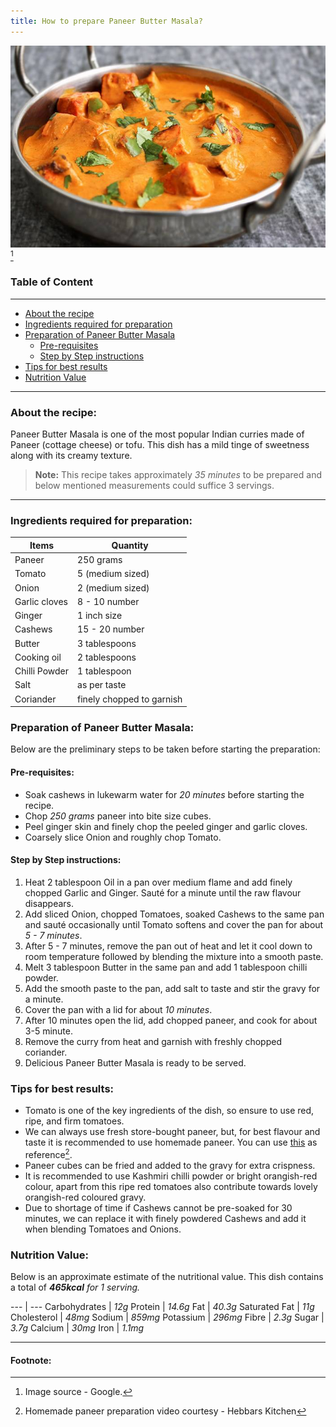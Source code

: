 ```yaml
---
title: How to prepare Paneer Butter Masala?
---
```

![image](./images/Paneer-Butter-Masala.jpg)
[^1]

### Table of Content

 --- 
- [About the recipe](#about-the-recipe)
- [Ingredients required for preparation](#ingredients-required-for-preparation)
- [Preparation of Paneer Butter Masala](#preparation-of-paneer-butter-masala)
	- [Pre-requisites](#pre-requisites)
	- [Step by Step instructions](#step-by-step-instructions)
- [Tips for best results](#tips-for-best-results) 
- [Nutrition Value](#nutrition-value)
 
---
### About the recipe:
Paneer Butter Masala is one of the most popular Indian curries made of Paneer (cottage cheese) or tofu. This dish has a mild tinge of sweetness along with its creamy texture.
<br>

> **Note:** This recipe takes approximately *35 minutes* to be prepared and below mentioned measurements could suffice 3 servings.

---

### Ingredients required for preparation:

 **Items** | **Quantity**
 --- | --- 
 Paneer | 250 grams 
 Tomato | 5 (medium sized) 
 Onion | 2 (medium sized) 
 Garlic cloves | 8 - 10 number 
 Ginger | 1 inch size 
 Cashews | 15 - 20 number 
 Butter | 3 tablespoons 
 Cooking oil | 2 tablespoons 
 Chilli Powder | 1 tablespoon 
 Salt | as per taste 
 Coriander | finely chopped to garnish 
 
### Preparation of Paneer Butter Masala:

Below are the preliminary steps to be taken before starting the preparation:

#### Pre-requisites:
- 	Soak cashews in lukewarm water for *20 minutes* before starting the recipe.
-	Chop *250 grams* paneer into bite size cubes.
-	Peel ginger skin and finely chop the peeled ginger and garlic cloves.
-	Coarsely slice Onion and roughly chop Tomato.

#### Step by Step instructions:
1.	Heat 2 tablespoon Oil in a pan over medium flame and add finely chopped Garlic and Ginger. Sauté for a minute until the raw flavour disappears.
2.	Add sliced Onion, chopped Tomatoes, soaked Cashews to the same pan and sauté occasionally until Tomato softens and cover the pan for about *5 - 7 minutes*. 
3.	After 5 - 7 minutes, remove the pan out of heat and let it cool down to room temperature followed by blending the mixture into a smooth paste.
4.	Melt 3 tablespoon Butter in the same pan and add 1 tablespoon chilli powder. 
5.	Add the smooth paste to the pan, add salt to taste and stir the gravy for a minute.
6.	Cover the pan with a lid for about *10 minutes*.
7.	After 10 minutes open the lid, add chopped paneer, and cook for about 3-5 minute. 
8.	Remove the curry from heat and garnish with freshly chopped coriander. 
9.	Delicious Paneer Butter Masala is ready to be served.

### Tips for best results:

- Tomato is one of the key ingredients of the dish, so ensure to use red, ripe, and firm tomatoes.
- We can always use fresh store-bought paneer, but, for best flavour and taste it is recommended to use homemade paneer. You can use [this](https://www.youtube.com/watch?v=A9bwHBikW8o) as reference[^2].
- Paneer cubes can be fried and added to the gravy for extra crispness. 
- It is recommended to use Kashmiri chilli powder or bright orangish-red colour, apart from this ripe red tomatoes also contribute towards lovely orangish-red coloured gravy.
- Due to shortage of time if Cashews cannot be pre-soaked for 30 minutes, we can replace it with finely powdered Cashews and add it when blending Tomatoes and Onions.

### Nutrition Value:

Below is an approximate estimate of the nutritional value. This dish contains a total of ***465kcal*** *for 1 serving.*

--- | ---
Carbohydrates | *12g*
Protein | *14.6g*
Fat | *40.3g*
Saturated Fat | *11g*
Cholesterol | *48mg*
Sodium | *859mg*
Potassium | *296mg*
Fibre | *2.3g*
Sugar | *3.7g*
Calcium | *30mg*
Iron | *1.1mg*

---
#### Footnote:

[^1]: Image source - Google.
[^2]: Homemade paneer preparation video courtesy - Hebbars Kitchen

	
